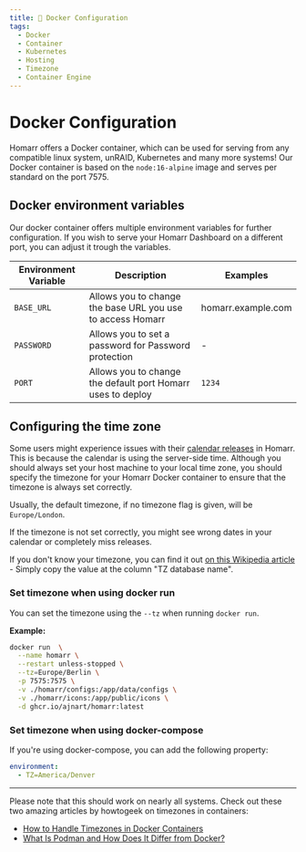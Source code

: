 ```yaml
---
title: 🐳 Docker Configuration
tags:
  - Docker
  - Container
  - Kubernetes
  - Hosting
  - Timezone
  - Container Engine
---
```


# Docker Configuration

Homarr offers a Docker container, which can be used for serving from any compatible linux system, unRAID, Kubernetes and many more systems! Our Docker container is based on the ``node:16-alpine`` image and serves per standard on the port 7575.

## Docker environment variables

Our docker container offers multiple environment variables for further configuration. If you wish to serve your Homarr Dashboard on a different port, you can adjust it trough the variables.

| Environment Variable | Description                                                 | Examples           |
| -------------------- | ----------------------------------------------------------- | ------------------ |
| ``BASE_URL``         | Allows you to change the base URL you use to access Homarr  | homarr.example.com |
| ``PASSWORD``         | Allows you to set a password for Password protection        | -                  |
| ``PORT``             | Allows you to change the default port Homarr uses to deploy | ``1234``           |

## Configuring the time zone

Some users might experience issues with their [calendar releases](./../modules/built-in-modules/module-calendar.md) in Homarr.
This is because the calendar is using the server-side time.
Although you should always set your host machine to your local time zone, you should specify the timezone for your Homarr Docker container to ensure that the timezone is always set correctly.

Usually, the default timezone, if no timezone flag is given, will be ``Europe/London``.

If the timezone is not set correctly, you might see wrong dates in your calendar or completely miss releases.

If you don't know your timezone, you can find it out [on this Wikipedia article](https://en.wikipedia.org/wiki/List_of_tz_database_time_zones) - Simply copy the value at the column "TZ database name".

### Set timezone when using docker run
You can set the timezone using the ``--tz`` when running ``docker run``.

**Example:**
```bash
docker run  \
  --name homarr \
  --restart unless-stopped \
  --tz=Europe/Berlin \
  -p 7575:7575 \
  -v ./homarr/configs:/app/data/configs \
  -v ./homarr/icons:/app/public/icons \
  -d ghcr.io/ajnart/homarr:latest
```

### Set timezone when using docker-compose
If you're using docker-compose, you can add the following property:
```yaml
environment:
  - TZ=America/Denver
```

<hr/>

Please note that this should work on nearly all systems. Check out these two amazing articles by howtogeek on timezones in containers:
- [How to Handle Timezones in Docker Containers](https://www.howtogeek.com/devops/how-to-handle-timezones-in-docker-containers/)
- [What Is Podman and How Does It Differ from Docker?](https://www.howtogeek.com/devops/what-is-podman-and-how-does-it-differ-from-docker/)